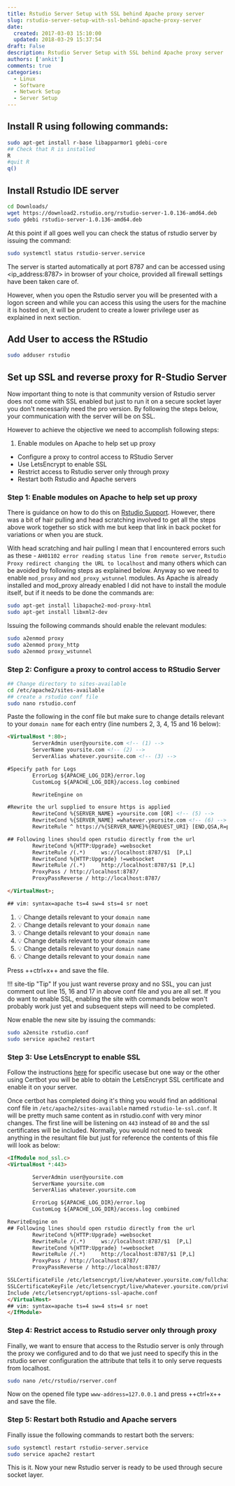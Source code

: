 ```yaml
---
title: Rstudio Server Setup with SSL behind Apache proxy server
slug: rstudio-server-setup-with-ssl-behind-apache-proxy-server
date: 
  created: 2017-03-03 15:10:00
  updated: 2018-03-29 15:37:54
draft: False
description: Rstudio Server Setup with SSL behind Apache proxy server
authors: ['ankit']
comments: true
categories:
  - Linux
  - Software
  - Network Setup
  - Server Setup
---
```



## Install R using following commands:

```bash linenums="1"
sudo apt-get install r-base libapparmor1 gdebi-core
## Check that R is installed
R
#quit R
q()
```

<!-- more -->

## Install Rstudio IDE server

```bash linenums="1"
cd Downloads/
wget https://download2.rstudio.org/rstudio-server-1.0.136-amd64.deb
sudo gdebi rstudio-server-1.0.136-amd64.deb
```

At this point if all goes well you can check the status of rstudio server by issuing the command:

```bash
sudo systemctl status rstudio-server.service
```

The server is started automatically at port 8787 and can be accessed using &lt;ip_address:8787&gt; in browser of your choice, provided all firewall settings have been taken care of.

However, when you open the Rstudio server you will be presented with a logon screen and while you can access this using the users for the machine it is hosted on, it will be prudent to create a lower privilege user as explained in next section.

## Add User to access the RStudio

```bash
sudo adduser rstudio
```

## Set up SSL and reverse proxy for R-Studio Server

Now important thing to note is that community version of Rstudio server does not come with SSL enabled but just to run it on a secure socket layer you don't necessarily need the pro version. By following the steps below, your communication with the server will be on SSL.

However to achieve the objective we need to accomplish following steps:

<ol>
<li>Enable modules on Apache to help set up proxy</li>
</ol>
<ul>
<li>Configure a proxy to control access to RStudio Server</li>
<li>Use LetsEncrypt to enable SSL</li>
<li>Restrict access to Rstudio server only through proxy</li>
<li>Restart both Rstudio and Apache servers</li>
</ul>

### Step 1: Enable modules on Apache to help set up proxy

There is guidance on how to do this on [Rstudio Support](https://support.rstudio.com/hc/en-us/articles/200552326-Running-RStudio-Server-with-a-Proxy). However, there was a bit of hair pulling and head scratching involved to get all the steps above work together so stick with me but keep that link in back pocket for variations or when you are stuck.

With head scratching and hair pulling I mean that I encountered errors such as these - `AH01102 error reading status line from remote server`, `Rstudio Proxy redirect changing the URL to localhost` and many others which can be avoided by following steps as explained below. Anyway so we need to enable `mod_proxy` and `mod_proxy_wstunnel` modules. As Apache is already installed and mod_proxy already enabled I did not have to install the module itself, but if it needs to be done the commands are:

```bash linenums="1"
sudo apt-get install libapache2-mod-proxy-html
sudo apt-get install libxml2-dev
```

Issuing the following commands should enable the relevant modules:
```bash linenums="1"
sudo a2enmod proxy
sudo a2enmod proxy_http
sudo a2enmod proxy_wstunnel
```

### Step 2: Configure a proxy to control access to RStudio Server

```bash linenums="1"
## Change directory to sites-available
cd /etc/apache2/sites-available
## create a rstudio conf file
sudo nano rstudio.conf
```

Paste the following in the conf file but make sure to change details relevant to your `domain name` for each entry (line numbers 2, 3, 4, 15 and 16 below):

```html linenums="1"
<VirtualHost *:80>;
        ServerAdmin user@yoursite.com <!-- (1) -->
        ServerName yoursite.com <!-- (2) -->
        ServerAlias whatever.yoursite.com <!-- (3) -->

#Specify path for Logs
        ErrorLog ${APACHE_LOG_DIR}/error.log
        CustomLog ${APACHE_LOG_DIR}/access.log combined

        RewriteEngine on

#Rewrite the url supplied to ensure https is applied
        RewriteCond %{SERVER_NAME} =yoursite.com [OR] <!-- (5) -->
        RewriteCond %{SERVER_NAME} =whatever.yoursite.com <!-- (6) -->
        RewriteRule ^ https://%{SERVER_NAME}%{REQUEST_URI} [END,QSA,R=permanent]

## Following lines should open rstudio directly from the url
        RewriteCond %{HTTP:Upgrade} =websocket
        RewriteRule /(.*)     ws://localhost:8787/$1  [P,L]
        RewriteCond %{HTTP:Upgrade} !=websocket
        RewriteRule /(.*)     http://localhost:8787/$1 [P,L]
        ProxyPass / http://localhost:8787/
        ProxyPassReverse / http://localhost:8787/

</VirtualHost>;

## vim: syntax=apache ts=4 sw=4 sts=4 sr noet
```

1. :bulb: Change details relevant to your `domain name`
2. :bulb: Change details relevant to your `domain name`
3. :bulb: Change details relevant to your `domain name`
4. :bulb: Change details relevant to your `domain name`
5. :bulb: Change details relevant to your `domain name`
6. :bulb: Change details relevant to your `domain name`

Press ++ctrl+x++ and save the file.

!!! site-tip "Tip"
	If you just want reverse proxy and no SSL, you can just comment out line 15, 16 and 17 in above conf file and you are all set. If you do want to enable SSL, enabling the site with commands below won't probably work just yet and subsequent steps will need to be completed.


Now enable the new site by issuing the commands:

```bash linenums="1"
sudo a2ensite rstudio.conf
sudo service apache2 restart
```

### Step 3: Use LetsEncrypt to enable SSL

Follow the instructions [here](https://certbot.eff.org/) for specific usecase but one way or the other using Certbot you will be able to obtain the LetsEncrypt SSL certificate and enable it on your server.

Once certbot has completed doing it's thing you would find an additional conf file in `/etc/apache2/sites-available` named `rstudio-le-ssl.conf`. It will be pretty much same content as in rstudio.conf with very minor changes. The first line will be listening on `443` instead of `80` and the ssl certificates will be included. Normally, you would not need to tweak anything in the resultant file but just for reference the contents of this file will look as below:

```html linenums="1"
<IfModule mod_ssl.c>
<VirtualHost *:443>

        ServerAdmin user@yoursite.com
        ServerName yoursite.com
        ServerAlias whatever.yoursite.com

        ErrorLog ${APACHE_LOG_DIR}/error.log
        CustomLog ${APACHE_LOG_DIR}/access.log combined

RewriteEngine on
## Following lines should open rstudio directly from the url
        RewriteCond %{HTTP:Upgrade} =websocket
        RewriteRule /(.*)     ws://localhost:8787/$1  [P,L]
        RewriteCond %{HTTP:Upgrade} !=websocket
        RewriteRule /(.*)     http://localhost:8787/$1 [P,L]
        ProxyPass / http://localhost:8787/
        ProxyPassReverse / http://localhost:8787/

SSLCertificateFile /etc/letsencrypt/live/whatever.yoursite.com/fullchain.pem
SSLCertificateKeyFile /etc/letsencrypt/live/whatever.yoursite.com/privkey.pem
Include /etc/letsencrypt/options-ssl-apache.conf
</VirtualHost>
## vim: syntax=apache ts=4 sw=4 sts=4 sr noet
</IfModule>
```

### Step 4: Restrict access to Rstudio server only through proxy

Finally, we want to ensure that access to the Rstudio server is only through the proxy we configured and to do that we just need to specify this in the rstudio server configuration the attribute that tells it to only serve requests from localhost.

```bash
sudo nano /etc/rstudio/rserver.conf
```

Now on the opened file type `www-address=127.0.0.1` and press ++ctrl+x++ and save the file.

### Step 5: Restart both Rstudio and Apache servers

Finally issue the following commands to restart both the servers:

```bash linenums="1"
sudo systemctl restart rstudio-server.service
sudo service apache2 restart
```

This is it. Now your new Rstudio server is ready to be used through secure socket layer.